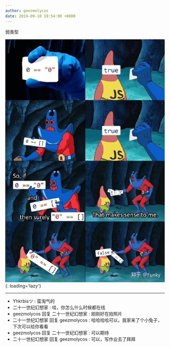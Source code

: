 ```yaml
---
author: geezmolycos
date: 2019-09-10 19:54:00 +0800
---
```


弱类型

![](/images/qq-zone/2019-09-10-js.jpg){: loading='lazy'}

---

- Yhkrbisツ : 蛮淘气的
- 二十一世纪幻想家 : 哇，你怎么什么时候都在线
- geezmolycos 回复 二十一世纪幻想家 : 刚刚好在拍照片
- 二十一世纪幻想家 回复 geezmolycos : 哈哈哈哈可以，我家来了个小兔子，下次可以给你看看
- geezmolycos 回复 二十一世纪幻想家 : 可以期待
- 二十一世纪幻想家 回复 geezmolycos : 可以，写作业去了拜拜
